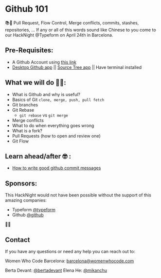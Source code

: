 # Github 101
📚🙈
Pull Request, Flow Control, Merge conflicts, commits, stashes, repositories, ... If any or all of this words sound like Chinese to you come to our HackNight @Typeform on April 24th in Barcelona.

## Pre-Requisites:
- A Github Account using [this link](https://github.com/join)
- [Desktop Github app](https://desktop.github.com/) || [Source Tree app](https://www.sourcetreeapp.com/) || Have terminal installed

## What we will do 👩‍💻:
- What is Github and why is useful?
- Basics of Git
  `clone, merge, push, pull fetch`
- Git branches
- Git Rebase
  - `git rebase` vs `git merge`
- Merge conflicts
- What to do when everything goes wrong
- What is a fork?
- Pull Requests (how to open and review one)
- Git Flow

## Learn ahead/after 🤓 :
- [How to write good github commit messages]()

## Sponsors:
This HackNight would not have been possible without the support of this amazing companies:

- Typeform [@typeform](https://twitter.com/typeform)
- Github [@github](https://twitter.com/github)

🙌🏼

## Contact
If you have any questions or need any help you can reach out to:

Women Who Code Barcelona: [barcelona@womenwhocode.com](mailto:barcelona@womenwhocode.com)

Berta Devant: [@bertadevant](https://github.com/bertadevant)
Elena He: [@mikanchu](https://twitter.com/mikanchu)
